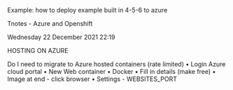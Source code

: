 
Example: how to deploy example built in 4-5-6 to azure

Tnotes - Azure and Openshift

Wednesday 22 December 2021
22:19

HOSTING ON AZURE

Do I need to migrate to Azure hosted containers (rate limited)
	• Login Azure cloud portal
	• New Web container
	• Docker
	• Fill in details (make free)
	• Image at end - click browser
	• Settings - 
	WEBSITES_PORT
	



